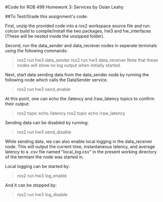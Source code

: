 #Code for ROB 499 Homework 3: Services by Osian Leahy

##To Test/Grade this assignment's code:

First, unzip the provided code into a ros2 workspace source file and run colcon build to compile/install the two packages, hw3 and hw_interfaces (These will be nested inside the unzipped folder).

Second, run the data_sender and data_reciever nodes in seperate terminals using the following commands:
> ros2 run hw3 data_sender
> ros2 run hw3 data_receiver
Note that these nodes will show no log output when initially started.

Next, start data sending data from the data_sender node by running the following node which calls the DataSender service.
> ros2 run hw3 send_enable

At this point, one can echo the /latency and /raw_latency topics to confirm their output:
> ros2 topic echo /latency
> ros2 topic echo /raw_latency

Sending data can be disabled by running:
> ros2 run hw3 send_disable

While sending data, we can also enable local logging in the data_receiver node. This will output the current time, instantaneous latency, and average latency to a .csv file named "local_log.csv" in the present working directory of the termianl the node was started in. 

Local logging can be started by:
> ros2 run hw3 log_enable

And it can be stopped by:
> ros2 run hw3 log_disable
